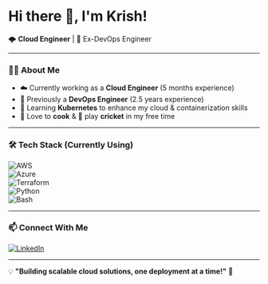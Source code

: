 # Hi there 👋, I'm Krish!  

🌩️ **Cloud Engineer** | 🚀 Ex-DevOps Engineer  

---

### 👨‍💻 **About Me**  
- ☁️ Currently working as a **Cloud Engineer** (5 months experience)  
- 🔧 Previously a **DevOps Engineer** (2.5 years experience)  
- 🌱 Learning **Kubernetes** to enhance my cloud & containerization skills  
- 🍳 Love to **cook** & 🏏 play **cricket** in my free time  

---

### 🛠️ **Tech Stack** (Currently Using)  
![AWS](https://img.shields.io/badge/AWS-%23FF9900.svg?style=for-the-badge&logo=amazon-aws&logoColor=white)  
![Azure](https://img.shields.io/badge/Microsoft%20Azure-0089D6?style=for-the-badge&logo=microsoft-azure&logoColor=white)  
![Terraform](https://img.shields.io/badge/Terraform-7B42BC?style=for-the-badge&logo=terraform&logoColor=white)  
![Python](https://img.shields.io/badge/Python-3776AB?style=for-the-badge&logo=python&logoColor=white)  
![Bash](https://img.shields.io/badge/Bash-4EAA25?style=for-the-badge&logo=gnu-bash&logoColor=white)  

---

### 📫 **Connect With Me**  
[![LinkedIn](https://img.shields.io/badge/LinkedIn-blue?style=for-the-badge&logo=linkedin)](https://www.linkedin.com/in/im-krish)  

---

💡 **"Building scalable cloud solutions, one deployment at a time!"** 🚀
